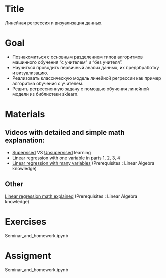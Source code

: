 # Title
Линейная регрессия и визуализация данных.

# Goal
- Познакомиться с основным разделением типов алгоритмов машинного обучения “с учителем” и “без учителя”.
- Научиться проводить первичный анализ данных, их предобработку и визуализацию.
- Реализовать классическую модель линейной регрессии как пример алгоритма обучения с учителем.
- Решить регрессионную задачу с помощью обучения линейной модели из библиотеки sklearn. 

# Materials
## Videos with detailed and simple math explanation: 
- [Supervised](https://www.youtube.com/watch?v=bQI5uDxrFfA&list=PLLssT5z_DsK-h9vYZkQkYNWcItqhlRJLN&index=2&ab_channel=ArtificialIntelligence-AllinOne) VS [Unsupervised](https://www.youtube.com/watch?v=jAA2g9ItoAc&list=PLLssT5z_DsK-h9vYZkQkYNWcItqhlRJLN&index=3&ab_channel=ArtificialIntelligence-AllinOne) learning 
- Linear regression with one variable in parts [1](https://www.youtube.com/watch?v=kHwlB_j7Hkc&list=PLLssT5z_DsK-h9vYZkQkYNWcItqhlRJLN&index=4&ab_channel=ArtificialIntelligence-AllinOne), [2](https://www.youtube.com/watch?v=yuH4iRcggMw&list=PLLssT5z_DsK-h9vYZkQkYNWcItqhlRJLN&index=5&ab_channel=ArtificialIntelligence-AllinOne), [3](https://www.youtube.com/watch?v=yR2ipCoFvNo&list=PLLssT5z_DsK-h9vYZkQkYNWcItqhlRJLN&index=6&ab_channel=ArtificialIntelligence-AllinOne), [4](https://www.youtube.com/watch?v=0kns1gXLYg4&list=PLLssT5z_DsK-h9vYZkQkYNWcItqhlRJLN&index=7&ab_channel=ArtificialIntelligence-AllinOne) 
- [Linear regression with many variables](https://www.youtube.com/watch?v=Q4GNLhRtZNc&list=PLLssT5z_DsK-h9vYZkQkYNWcItqhlRJLN&index=18&ab_channel=ArtificialIntelligence-AllinOne) (Prerequisites : Linear Algebra knowledge) 

## Other
[Linear regression math explained](https://habr.com/ru/company/ods/blog/323890/) (Prerequisites : Linear Algebra knowledge) 

# Exercises
Seminar_and_homework.ipynb

# Assigment
Seminar_and_homework.ipynb
